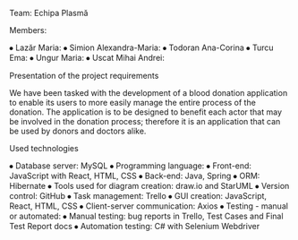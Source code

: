 Team: Echipa Plasmă

Members:

⦁	Lazăr Maria: 
⦁	Simion Alexandra-Maria:
⦁	Todoran Ana-Corina
⦁	Turcu Ema: 
⦁	Ungur Maria: 
⦁	Uscat Mihai Andrei:

Presentation of the project requirements

We have been tasked with the development of a blood donation application to enable its users to more easily manage the entire process of the donation. The application is to be designed to benefit each actor that may be involved in the donation process; therefore it is an application that can be used by donors and doctors alike.


Used technologies

⦁	Database server: MySQL
⦁	Programming language:
⦁	Front-end: JavaScript with React, HTML, CSS
⦁	Back-end: Java, Spring
⦁	ORM: Hibernate
⦁	Tools used for diagram creation: draw.io and StarUML
⦁	Version control: GitHub
⦁	Task management: Trello
⦁	GUI creation: JavaScript, React, HTML, CSS
⦁	Client-server communication: Axios
⦁	Testing - manual or automated: 
⦁	Manual testing: bug reports in Trello, Test Cases and Final Test Report docs
⦁	Automation testing: C# with Selenium Webdriver
